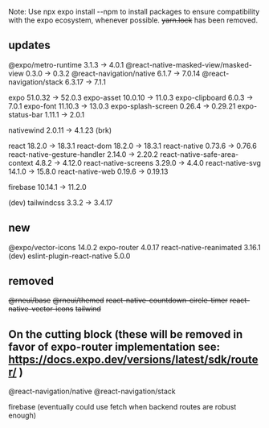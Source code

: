 Note: Use npx expo install <package> --npm to install packages to ensure compatibility with the expo ecosystem, whenever possible. 
~~yarn.lock~~ has been removed.

## updates
@expo/metro-runtime                         3.1.3 -> 4.0.1
@react-native-masked-view/masked-view       0.3.0 -> 0.3.2
@react-navigation/native                    6.1.7 -> 7.0.14
@react-navigation/stack                     6.3.17 -> 7.1.1

expo                                        51.0.32 -> 52.0.3
expo-asset                                  10.0.10 -> 11.0.3
expo-clipboard                              6.0.3 -> 7.0.1
expo-font                                   11.10.3 -> 13.0.3
expo-splash-screen                          0.26.4 -> 0.29.21
expo-status-bar                             1.11.1 -> 2.0.1

nativewind                                  2.0.11 -> 4.1.23 (brk)

react                                       18.2.0 -> 18.3.1
react-dom                                   18.2.0 -> 18.3.1
react-native                                0.73.6 -> 0.76.6
react-native-gesture-handler                2.14.0 -> 2.20.2
react-native-safe-area-context              4.8.2 -> 4.12.0
react-native-screens                        3.29.0 -> 4.4.0
react-native-svg                            14.1.0 -> 15.8.0
react-native-web                            0.19.6 -> 0.19.13

firebase                                    10.14.1 -> 11.2.0

(dev) tailwindcss                           3.3.2 -> 3.4.17 

## new
@expo/vector-icons                          14.0.2
expo-router                                 4.0.17
react-native-reanimated                     3.16.1
(dev) eslint-plugin-react-native            5.0.0


## removed
~~@rneui/base~~
~~@rneui/themed~~
~~react-native-countdown-circle-timer~~
~~react-native-vector-icons~~
~~tailwind~~

## On the cutting block (these will be removed in favor of expo-router implementation see: https://docs.expo.dev/versions/latest/sdk/router/ )
@react-navigation/native
@react-navigation/stack

firebase (eventually could use fetch when backend routes are robust enough)
